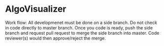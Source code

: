 # AlgoVisualizer


Work flow:
All developmenet must be done on a side branch. Do not check in code directly to master branch. Once you code is ready, push the side branch and request pull request to merge the side branch into master. Code reviewer(s) would then approve/reject the merge.
